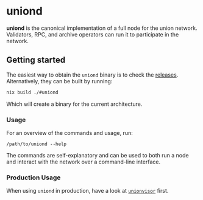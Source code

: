 # uniond

**uniond** is the canonical implementation of a full node for the union network. Validators, RPC, and archive operators can run it to participate in the network.

## Getting started

The easiest way to obtain the `uniond` binary is to check the [releases](https://github.com/unionfi/union/releases). Alternatively, they can be built by running:

```sh
nix build ./#uniond
```

Which will create a binary for the current architecture.

### Usage

For an overview of the commands and usage, run:

```
/path/to/uniond --help
```

The commands are self-explanatory and can be used to both run a node and interact with the network over a command-line interface.

### Production Usage

When using `uniond` in production, have a look at [`unionvisor`](../unionvisor/README.md) first.
